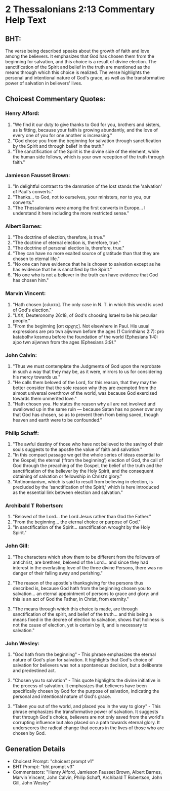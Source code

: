 # 2 Thessalonians 2:13 Commentary Help Text

## BHT:
The verse being described speaks about the growth of faith and love among the believers. It emphasizes that God has chosen them from the beginning for salvation, and this choice is a result of divine election. The sanctification of the Spirit and belief in the truth are mentioned as the means through which this choice is realized. The verse highlights the personal and intentional nature of God's grace, as well as the transformative power of salvation in believers' lives.

## Choicest Commentary Quotes:
### Henry Alford:
1. "We find it our duty to give thanks to God for you, brothers and sisters, as is fitting, because your faith is growing abundantly, and the love of every one of you for one another is increasing." 
2. "God chose you from the beginning for salvation through sanctification by the Spirit and through belief in the truth."
3. "The sanctification of the Spirit is the divine side of the element, while the human side follows, which is your own reception of the truth through faith."

### Jamieson Fausset Brown:
1. "In delightful contrast to the damnation of the lost stands the 'salvation' of Paul's converts."
2. "Thanks... to God, not to ourselves, your ministers, nor to you, our converts."
3. "The Thessalonians were among the first converts in Europe... I understand it here including the more restricted sense."

### Albert Barnes:
1. "The doctrine of election, therefore, is true."
2. "The doctrine of eternal election is, therefore, true."
3. "The doctrine of personal election is, therefore, true."
4. "They can have no more exalted source of gratitude than that they are chosen to eternal life."
5. "No one can have evidence that he is chosen to salvation except as he has evidence that he is sanctified by the Spirit."
6. "No one who is not a believer in the truth can have evidence that God has chosen him."

### Marvin Vincent:
1. "Hath chosen [ειλατο]. The only case in N. T. in which this word is used of God's election."
2. "LXX, Deuteronomy 26:18, of God's choosing Israel to be his peculiar people."
3. "From the beginning [απ αρχης]. Not elsewhere in Paul. His usual expressions are pro twn aijwnwn before the ages (1 Corinthians 2:7): pro katabolhv kosmou before the foundation of the world (Ephesians 1:4): ajpo twn aijwnwn from the ages (Ephesians 3:9)."

### John Calvin:
1. "Thus we must contemplate the Judgments of God upon the reprobate in such a way that they may be, as it were, mirrors to us for considering his mercy towards us."
2. "He calls them beloved of the Lord, for this reason, that they may the better consider that the sole reason why they are exempted from the almost universal overthrow of the world, was because God exercised towards them unmerited love."
3. "Hath chosen you. He states the reason why all are not involved and swallowed up in the same ruin — because Satan has no power over any that God has chosen, so as to prevent them from being saved, though heaven and earth were to be confounded."

### Philip Schaff:
1. "The awful destiny of those who have not believed to the saving of their souls suggests to the apostle the value of faith and salvation." 
2. "In this compact passage we get the whole series of ideas essential to the Gospel; the eternal (‘from the beginning’) election of God, the call of God through the preaching of the Gospel, the belief of the truth and the sanctification of the believer by the Holy Spirit, and the consequent obtaining of salvation or fellowship in Christ’s glory."
3. "Antinomianism, which is said to result from believing in election, is precluded by the ‘sanctification of the Spirit,’ which is here introduced as the essential link between election and salvation."

### Archibald T Robertson:
1. "Beloved of the Lord... the Lord Jesus rather than God the Father." 
2. "From the beginning... the eternal choice or purpose of God." 
3. "In sanctification of the Spirit... sanctification wrought by the Holy Spirit."

### John Gill:
1. "The characters which show them to be different from the followers of antichrist, are brethren, beloved of the Lord... and since they had interest in the everlasting love of the three divine Persons, there was no danger of their falling away and perishing."

2. "The reason of the apostle's thanksgiving for the persons thus described is, because God hath from the beginning chosen you to salvation... an eternal appointment of persons to grace and glory: and this is an act of God the Father, in Christ, from eternity."

3. "The means through which this choice is made, are through sanctification of the spirit, and belief of the truth... and this being a means fixed in the decree of election to salvation, shows that holiness is not the cause of election, yet is certain by it, and is necessary to salvation."

### John Wesley:
1. "God hath from the beginning" - This phrase emphasizes the eternal nature of God's plan for salvation. It highlights that God's choice of salvation for believers was not a spontaneous decision, but a deliberate and predestined act.

2. "Chosen you to salvation" - This quote highlights the divine initiative in the process of salvation. It emphasizes that believers have been specifically chosen by God for the purpose of salvation, indicating the personal and intentional nature of God's grace.

3. "Taken you out of the world, and placed you in the way to glory" - This phrase emphasizes the transformative power of salvation. It suggests that through God's choice, believers are not only saved from the world's corrupting influence but also placed on a path towards eternal glory. It underscores the radical change that occurs in the lives of those who are chosen by God.


## Generation Details
- Choicest Prompt: "choicest prompt v1"
- BHT Prompt: "bht prompt v3"
- Commentators: "Henry Alford, Jamieson Fausset Brown, Albert Barnes, Marvin Vincent, John Calvin, Philip Schaff, Archibald T Robertson, John Gill, John Wesley"
